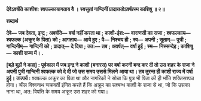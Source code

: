 **देवेऽवर्षति काशीश: श्वफल्कायागताय वै ।** **स्वसुतां गाण्दिनीं प्रादात्ततोऽवर्षत्स्म काशिषु ॥ २॥** 

**शब्दार्थ** 

**देवे—** **जब देवता, इन्द्र** **; अवर्षति—** **वर्षा नहीं करता था** **; काशी-ईश:—** **वाराणसी का राजा** **; श्वफल्काय—** **श्वफल्क (अक्रूर के** **पिता) को** **; आगताय—** **आये हुए** **; वै—** **निश्चय ही** **; स्व—** **अपनी** **; सुताम्—** **पुत्री** **; गान्दिनीम्—** **गान्दिनी को** **; प्रादात्—** **दे दिया** **;** **तत:—** **तब** **; अवर्षत्—** **वर्षा हुई** **; स्म—** **निस्सन्देह** **; काशिषु—** **काशी राज्य में।** **.** 

**[बड़े बूढ़ों ने कहा] : पूर्वकाल में जब इन्द्र ने काशी (बनारस) पर वर्षा करनी बन्द कर** **दी तो उस शहर के राजा ने अपनी पुत्री गान्दिनी श्वफल्क को दे दी जो उस समय उससे मिलने** **आया था। तब तुरन्त ही काशी राज्य में वर्षा हुई।** **तात्पर्य :** श्वफल्क अक्रूर का पिता था और नागरिकों ने सोचा कि पुत्र भी पिता की ही भाँति शक्तिसश्पन्न होगा। श्रील विश्वनाथ चक्रवर्ती इंगित करते हैं कि अक्रूर का सश्बन्ध काशी के राजा से था, जो कि उसका नाना था, अत: विपत्ति के समय अक्रूर उस शहर को गया।  